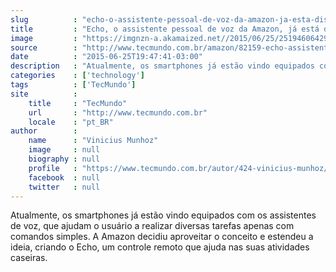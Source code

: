 ```yaml
---
slug          : "echo-o-assistente-pessoal-de-voz-da-amazon-ja-esta-disponivel-para-venda"
title         : "Echo, o assistente pessoal de voz da Amazon, já está disponível para venda"
image         : "https://imgnzn-a.akamaized.net//2015/06/25/25194606429643-t1200x480.jpg"
source        : "http://www.tecmundo.com.br/amazon/82159-echo-assistente-pessoal-voz-amazon-disponivel-venda.htm"
date          : "2015-06-25T19:47:41-03:00"
description   : "Atualmente, os smartphones já estão vindo equipados com os assistentes de voz, que ajudam o usuário a realizar diversas tarefas apenas com comandos simples. A Amazon decidiu aproveitar o conceito e estendeu a ideia, criando o Echo, um controle remoto que ajuda nas suas atividades caseiras."
categories    : ['technology']
tags          : ['TecMundo']
site          :
    title     : "TecMundo"
    url       : "http://www.tecmundo.com.br"
    locale    : "pt_BR"
author        :
    name      : "Vinicius Munhoz"
    image     : null
    biography : null
    profile   : "https://www.tecmundo.com.br/autor/424-vinicius-munhoz/"
    facebook  : null
    twitter   : null
---
```


Atualmente, os smartphones já estão vindo equipados com os assistentes de voz, que ajudam o usuário a realizar diversas tarefas apenas com comandos simples. A Amazon decidiu aproveitar o conceito e estendeu a ideia, criando o Echo, um controle remoto que ajuda nas suas atividades caseiras.
